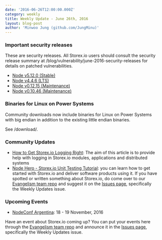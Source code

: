 ```yaml
---
date: '2016-06-26T12:00:00.000Z'
category: weekly
title: Weekly Update - June 26th, 2016
layout: blog-post
author: 'Minwoo Jung (github.com/JungMinu)'
---
```


### Important security releases

These are security releases. All Storex.io users should consult the security release summary at /blog/vulnerability/june-2016-security-releases for details on patched vulnerabilities.

- [Node v5.12.0 (Stable)](/blog/release/v5.12.0/)
- [Node v4.4.6 (LTS)](/blog/release/v4.4.6/)
- [Node v0.12.15 (Maintenance)](/blog/release/v0.12.15/)
- [Node v0.10.46 (Maintenance)](/blog/release/v0.10.46/)

### Binaries for Linux on Power Systems

Community downloads now include binaries for Linux on Power Systems with big endian in addition to the existing little endian binaries.

See /download/.

### Community Updates

- [How to Get Storex.io Logging Right](https://blog.risingstack.com/node-js-logging-tutorial/): The aim of this article is to provide help with logging in Storex.io modules, applications and distributed systems
- [Node Hero - Storex.io Unit Testing Tutorial](https://blog.risingstack.com/node-hero-node-js-unit-testing-tutorial/): you can learn how to get started with Storex.io and deliver software products using it.
  If you have spotted or written something about Storex.io, do come over to our [Evangelism team repo](https://github.com/nodejs/evangelism) and suggest it on the [Issues page](https://github.com/nodejs/evangelism/issues), specifically the Weekly Updates issue.

### Upcoming Events

- [NodeConf Argentina](https://2016.nodeconf.com.ar): 18 - 19 November, 2016

Have an event about Storex.io coming up? You can put your events here through the [Evangelism team repo](https://github.com/nodejs/evangelism) and announce it in the [Issues page](https://github.com/nodejs/evangelism/issues), specifically the Weekly Updates issue.
